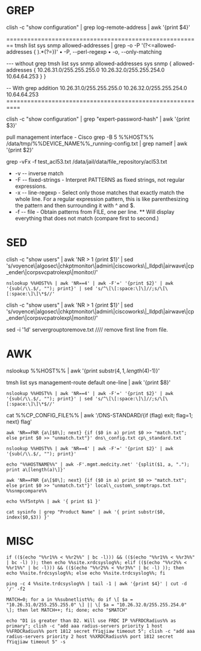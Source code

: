 # GREP

clish -c "show configuration" | grep log-remote-address | awk '{print $4}'

\========================================================
tmsh list sys snmp allowed-addresses | grep -o -P '(?<=allowed-addresses { ).\*(?=})'
• -P, --perl-regexp
• -o, --only-matching

--- without grep
tmsh list sys snmp allowed-addresses
sys snmp {
allowed-addresses { 10.26.31.0/255.255.255.0 10.26.32.0/255.255.254.0 10.64.64.253 }
}

-- With grep addition
10.26.31.0/255.255.255.0 10.26.32.0/255.255.254.0 10.64.64.253
\==========================================================

clish -c "show configuration" | grep "expert-password-hash" | awk '{print $3}'

pull management interface - Cisco
grep -B 5 %%HOST%% /data/tmp/%%DEVICE\_NAME%%\_running-config.txt | grep nameif | awk '{print $2}'


grep -vFx -f test_acl53.txt /data/jail/data/file_repository/acl53.txt
* -v -- inverse match
* -F -- fixed-strings - Interpret PATTERNS as fixed strings, not regular expressions.
* -x -- line-regexp - Select only those matches that exactly match the whole line.  For a regular expression pattern,
        this is like parenthesizing the pattern and then surrounding it with ^ and $.
* -f -- file - Obtain  patterns  from  FILE,  one  per line.
** Will display everything that does not match (compare first to second.)

# SED

clish -c "show users" | awk 'NR > 1 {print $1}' | sed 's/voyence\\|algosec\\|chkptmonitor\\|admin\\|ciscoworks\\|\_lldpd\\|airwave\\|cp\_ender\\|corpsvcpatrolexp\\|monitor//'

```
nslookup %%HOST%% | awk 'NR==4' | awk -F'=' '{print $2}' | awk '{sub(/\\.$/, ""); print}' | sed 's/^\[\[:space:\]\]//;s/\[\[:space:\]\]\*$//'
```

clish -c "show users" | awk 'NR > 1 {print $1}' | sed 's/voyence\\|algosec\\|chkptmonitor\\|admin\\|ciscoworks\\|\_lldpd\\|airwave\\|cp\_ender\\|corpsvcpatrolexp\\|monitor//'

sed -i '1d'  servergrouptoremove.txt //// remove first line from file.

# AWK

nslookup %%HOST%% | awk '{print substr($4, 1, length($4)-1)}'

tmsh list sys management-route default one-line | awk '{print $8}'
```
nslookup %%HOST%% | awk 'NR==4' | awk -F'=' '{print $2}' | awk '{sub(/\\.$/, ""); print}' | sed 's/^\[\[:space:\]\]//;s/\[\[:space:\]\]\*$//'
```
cat %%CP\_CONFIG\_FILE%% | awk '/DNS-STANDARD/{if (flag) exit; flag=1; next} flag'
```
awk 'NR==FNR {a\[$0\]; next} {if ($0 in a) print $0 >> "match.txt"; else print $0 >> "unmatch.txt"}' dns\_config.txt cp\_standard.txt

nslookup %%HOST%% | awk 'NR==4' | awk -F'=' '{print $2}' | awk '{sub(/\\.$/, ""); print}'

echo "%%HOSTNAME%%" | awk -F'.mgmt.medcity.net' '{split($1, a, "."); print a\[length(a)\]}'

awk 'NR==FNR {a\[$0\]; next} {if ($0 in a) print $0 >> "match.txt"; else print $0 >> "unmatch.txt"}' local\_custom\_snmptraps.txt %%snmpcompare%%

echo %%f5ntp%% | awk '{ print $1 }'

cat sysinfo | grep "Product Name" | awk '{ print substr($0, index($0,$3)) }'
```
# MISC
```
if (($(echo "%%r1%% < %%r2%%" | bc -l))) && (($(echo "%%r1%% < %%r3%%" | bc -l) )); then echo %%site.xrdcsyslog%%; elif (($(echo "%%r2%% < %%r1%%" | bc -l))) && (($(echo "%%r2%% < %%r3%%" | bc -l) )); then echo %%site.frdcsyslog%%; else echo %%site.trdcsyslog%%; fi

ping -c 4 %%site.trdcsyslog%% | tail -1 | awk '{print $4}' | cut -d '/' -f2

MATCH=0; for a in %%subnetlist%%; do if \[ $a = "10.26.31.0/255.255.255.0" \] || \[ $a = "10.26.32.0/255.255.254.0" \]; then let MATCH++; fi; done; echo "$MATCH"

echo "D1 is greater than D2. Will use FRDC IP %%FRDCRadius%% as primary"; clish -c "add aaa radius-servers priority 1 host %%FRDCRadius%% port 1812 secret fYiqjiaw timeout 5"; clish -c "add aaa radius-servers priority 2 host %%XRDCRadius%% port 1812 secret fYiqjiaw timeout 5" -s
```